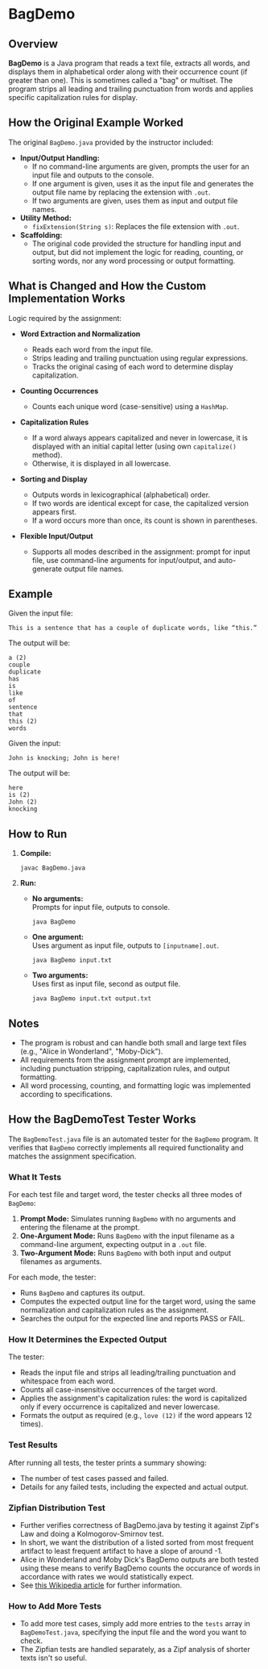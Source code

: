 # BagDemo

## Overview

**BagDemo** is a Java program that reads a text file, extracts all words, and displays them in alphabetical order along with their occurrence count (if greater than one). This is sometimes called a "bag" or multiset. The program strips all leading and trailing punctuation from words and applies specific capitalization rules for display.

## How the Original Example Worked

The original `BagDemo.java` provided by the instructor included:

- **Input/Output Handling:**  
  - If no command-line arguments are given, prompts the user for an input file and outputs to the console.
  - If one argument is given, uses it as the input file and generates the output file name by replacing the extension with `.out`.
  - If two arguments are given, uses them as input and output file names.
- **Utility Method:**  
  - `fixExtension(String s)`: Replaces the file extension with `.out`.
- **Scaffolding:**  
  - The original code provided the structure for handling input and output, but did not implement the logic for reading, counting, or sorting words, nor any word processing or output formatting.

## What is Changed and How the Custom Implementation Works

Logic required by the assignment:

- **Word Extraction and Normalization**
  - Reads each word from the input file.
  - Strips leading and trailing punctuation using regular expressions.
  - Tracks the original casing of each word to determine display capitalization.

- **Counting Occurrences**
  - Counts each unique word (case-sensitive) using a `HashMap`.

- **Capitalization Rules**
  - If a word always appears capitalized and never in lowercase, it is displayed with an initial capital letter (using own `capitalize()` method).
  - Otherwise, it is displayed in all lowercase.

- **Sorting and Display**
  - Outputs words in lexicographical (alphabetical) order.
  - If two words are identical except for case, the capitalized version appears first.
  - If a word occurs more than once, its count is shown in parentheses.

- **Flexible Input/Output**
  - Supports all modes described in the assignment: prompt for input file, use command-line arguments for input/output, and auto-generate output file names.

## Example

Given the input file:

```
This is a sentence that has a couple of duplicate words, like “this.”
```

The output will be:

```
a (2)
couple
duplicate
has
is
like
of
sentence
that
this (2)
words
```

Given the input:

```
John is knocking; John is here!
```

The output will be:

```
here
is (2)
John (2)
knocking
```

## How to Run

1. **Compile:**
   ```
   javac BagDemo.java
   ```

2. **Run:**
   - **No arguments:**  
     Prompts for input file, outputs to console.
     ```
     java BagDemo
     ```
   - **One argument:**  
     Uses argument as input file, outputs to `[inputname].out`.
     ```
     java BagDemo input.txt
     ```
   - **Two arguments:**  
     Uses first as input file, second as output file.
     ```
     java BagDemo input.txt output.txt
     ```

## Notes

- The program is robust and can handle both small and large text files (e.g., "Alice in Wonderland", "Moby-Dick").
- All requirements from the assignment prompt are implemented, including punctuation stripping, capitalization rules, and output formatting.
- All word processing, counting, and formatting logic was implemented according to specifications.

## How the BagDemoTest Tester Works

The `BagDemoTest.java` file is an automated tester for the `BagDemo` program. It verifies that `BagDemo` correctly implements all required functionality and matches the assignment specification.

### What It Tests

For each test file and target word, the tester checks all three modes of `BagDemo`:
1. **Prompt Mode:** Simulates running `BagDemo` with no arguments and entering the filename at the prompt.
2. **One-Argument Mode:** Runs `BagDemo` with the input filename as a command-line argument, expecting output in a `.out` file.
3. **Two-Argument Mode:** Runs `BagDemo` with both input and output filenames as arguments.

For each mode, the tester:
- Runs `BagDemo` and captures its output.
- Computes the expected output line for the target word, using the same normalization and capitalization rules as the assignment.
- Searches the output for the expected line and reports PASS or FAIL.

### How It Determines the Expected Output

The tester:
- Reads the input file and strips all leading/trailing punctuation and whitespace from each word.
- Counts all case-insensitive occurrences of the target word.
- Applies the assignment's capitalization rules: the word is capitalized only if every occurrence is capitalized and never lowercase.
- Formats the output as required (e.g., `love (12)` if the word appears 12 times).

### Test Results

After running all tests, the tester prints a summary showing:
- The number of test cases passed and failed.
- Details for any failed tests, including the expected and actual output.

### Zipfian Distribution Test
- Further verifies correctness of BagDemo.java by testing it against Zipf's Law and doing a Kolmogorov-Smirnov test.
- In short, we want the distribution of a listed sorted from most frequent artifact to least frequent artifact to have a slope of around -1.
- Alice in Wonderland and Moby Dick's BagDemo outputs are both tested using these means to verify BagDemo counts the occurance of words in accordance with rates we would statistically expect.
- See [this Wikipedia article](https://en.wikipedia.org/wiki/Zipf%27s_law#Empirical_testing) for further information.

### How to Add More Tests

- To add more test cases, simply add more entries to the `tests` array in `BagDemoTest.java`, specifying the input file and the word you want to check.
- The Zipfian tests are handled separately, as a Zipf analysis of shorter texts isn't so useful.
